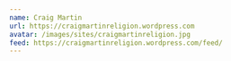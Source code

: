 ```yaml
---
name: Craig Martin
url: https://craigmartinreligion.wordpress.com
avatar: /images/sites/craigmartinreligion.jpg
feed: https://craigmartinreligion.wordpress.com/feed/
---
```

